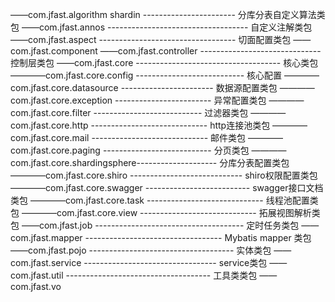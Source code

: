——com.jfast.algorithm shardin ----------------------- 分库分表自定义算法类包
——com.jfast.annos ----------------------------------- 自定义注解类包
——com.jfast.aspect ---------------------------------- 切面配置类包
——com.jfast.component
——com.jfast.controller ------------------------------ 控制层类包
——com.jfast.core ------------------------------------ 核心类包
————com.jfast.core.config --------------------------- 核心配置
————com.jfast.core.datasource ----------------------- 数据源配置类包
————com.jfast.core.exception ------------------------ 异常配置类包
————com.jfast.core.filter --------------------------- 过滤器类包
————com.jfast.core.http ----------------------------- http连接池类包
————com.jfast.core.mail ----------------------------- 邮件类包
————com.jfast.core.paging --------------------------- 分页类包
————com.jfast.core.shardingsphere-------------------- 分库分表配置类包
————com.jfast.core.shiro ---------------------------- shiro权限配置类包
————com.jfast.core.swagger -------------------------- swagger接口文档类包
————com.jfast.core.task ----------------------------- 线程池配置类包
————com.jfast.core.view ----------------------------- 拓展视图解析类包
——com.jfast.job ------------------------------------- 定时任务类包
——com.jfast.mapper ---------------------------------- Mybatis mapper 类包
——com.jfast.pojo ------------------------------------ 实体类包
——com.jfast.service --------------------------------- service类包
——com.jfast.util ------------------------------------ 工具类类包
——com.jfast.vo 

